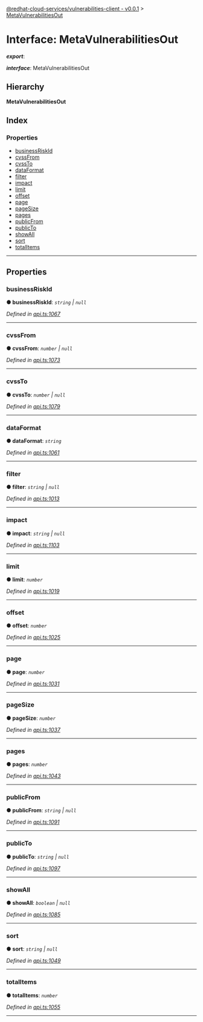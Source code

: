 [@redhat-cloud-services/vulnerabilities-client - v0.0.1](../README.md) > [MetaVulnerabilitiesOut](../interfaces/metavulnerabilitiesout.md)

# Interface: MetaVulnerabilitiesOut

*__export__*: 

*__interface__*: MetaVulnerabilitiesOut

## Hierarchy

**MetaVulnerabilitiesOut**

## Index

### Properties

* [businessRiskId](metavulnerabilitiesout.md#businessriskid)
* [cvssFrom](metavulnerabilitiesout.md#cvssfrom)
* [cvssTo](metavulnerabilitiesout.md#cvssto)
* [dataFormat](metavulnerabilitiesout.md#dataformat)
* [filter](metavulnerabilitiesout.md#filter)
* [impact](metavulnerabilitiesout.md#impact)
* [limit](metavulnerabilitiesout.md#limit)
* [offset](metavulnerabilitiesout.md#offset)
* [page](metavulnerabilitiesout.md#page)
* [pageSize](metavulnerabilitiesout.md#pagesize)
* [pages](metavulnerabilitiesout.md#pages)
* [publicFrom](metavulnerabilitiesout.md#publicfrom)
* [publicTo](metavulnerabilitiesout.md#publicto)
* [showAll](metavulnerabilitiesout.md#showall)
* [sort](metavulnerabilitiesout.md#sort)
* [totalItems](metavulnerabilitiesout.md#totalitems)

---

## Properties

<a id="businessriskid"></a>

###  businessRiskId

**● businessRiskId**: *`string` \| `null`*

*Defined in [api.ts:1067](https://github.com/RedHatInsights/javascript-clients/blob/master/packages/vulnerabilities/api.ts#L1067)*

___
<a id="cvssfrom"></a>

###  cvssFrom

**● cvssFrom**: *`number` \| `null`*

*Defined in [api.ts:1073](https://github.com/RedHatInsights/javascript-clients/blob/master/packages/vulnerabilities/api.ts#L1073)*

___
<a id="cvssto"></a>

###  cvssTo

**● cvssTo**: *`number` \| `null`*

*Defined in [api.ts:1079](https://github.com/RedHatInsights/javascript-clients/blob/master/packages/vulnerabilities/api.ts#L1079)*

___
<a id="dataformat"></a>

###  dataFormat

**● dataFormat**: *`string`*

*Defined in [api.ts:1061](https://github.com/RedHatInsights/javascript-clients/blob/master/packages/vulnerabilities/api.ts#L1061)*

___
<a id="filter"></a>

###  filter

**● filter**: *`string` \| `null`*

*Defined in [api.ts:1013](https://github.com/RedHatInsights/javascript-clients/blob/master/packages/vulnerabilities/api.ts#L1013)*

___
<a id="impact"></a>

###  impact

**● impact**: *`string` \| `null`*

*Defined in [api.ts:1103](https://github.com/RedHatInsights/javascript-clients/blob/master/packages/vulnerabilities/api.ts#L1103)*

___
<a id="limit"></a>

###  limit

**● limit**: *`number`*

*Defined in [api.ts:1019](https://github.com/RedHatInsights/javascript-clients/blob/master/packages/vulnerabilities/api.ts#L1019)*

___
<a id="offset"></a>

###  offset

**● offset**: *`number`*

*Defined in [api.ts:1025](https://github.com/RedHatInsights/javascript-clients/blob/master/packages/vulnerabilities/api.ts#L1025)*

___
<a id="page"></a>

###  page

**● page**: *`number`*

*Defined in [api.ts:1031](https://github.com/RedHatInsights/javascript-clients/blob/master/packages/vulnerabilities/api.ts#L1031)*

___
<a id="pagesize"></a>

###  pageSize

**● pageSize**: *`number`*

*Defined in [api.ts:1037](https://github.com/RedHatInsights/javascript-clients/blob/master/packages/vulnerabilities/api.ts#L1037)*

___
<a id="pages"></a>

###  pages

**● pages**: *`number`*

*Defined in [api.ts:1043](https://github.com/RedHatInsights/javascript-clients/blob/master/packages/vulnerabilities/api.ts#L1043)*

___
<a id="publicfrom"></a>

###  publicFrom

**● publicFrom**: *`string` \| `null`*

*Defined in [api.ts:1091](https://github.com/RedHatInsights/javascript-clients/blob/master/packages/vulnerabilities/api.ts#L1091)*

___
<a id="publicto"></a>

###  publicTo

**● publicTo**: *`string` \| `null`*

*Defined in [api.ts:1097](https://github.com/RedHatInsights/javascript-clients/blob/master/packages/vulnerabilities/api.ts#L1097)*

___
<a id="showall"></a>

###  showAll

**● showAll**: *`boolean` \| `null`*

*Defined in [api.ts:1085](https://github.com/RedHatInsights/javascript-clients/blob/master/packages/vulnerabilities/api.ts#L1085)*

___
<a id="sort"></a>

###  sort

**● sort**: *`string` \| `null`*

*Defined in [api.ts:1049](https://github.com/RedHatInsights/javascript-clients/blob/master/packages/vulnerabilities/api.ts#L1049)*

___
<a id="totalitems"></a>

###  totalItems

**● totalItems**: *`number`*

*Defined in [api.ts:1055](https://github.com/RedHatInsights/javascript-clients/blob/master/packages/vulnerabilities/api.ts#L1055)*

___

